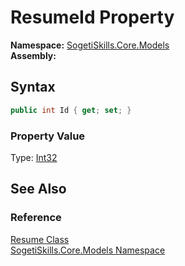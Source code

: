 ResumeId Property
=================

**Namespace:** [SogetiSkills.Core.Models][1]  
**Assembly:**

Syntax
------

```csharp
public int Id { get; set; }
```

### Property Value
Type: [Int32][2]

See Also
--------

### Reference
[Resume Class][3]  
[SogetiSkills.Core.Models Namespace][1]  

[1]: ../README.md
[2]: http://msdn.microsoft.com/en-us/library/td2s409d
[3]: README.md
